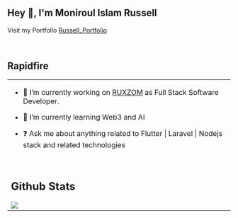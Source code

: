 ## Hey 👋, I'm Moniroul Islam Russell  
  

Visit my Portfolio [Russell_Portfolio](https://russell.ruxzom.com)   
  

<br/>  


## Rapidfire  
<table><tr><td valign="top" width="50%">

- 🔭 I’m currently working on [RUXZOM](https://ruxzom.com) as Full Stack Software Developer.  
  

- 🌱 I’m currently learning  Web3 and AI  
  

- ❓ Ask me about anything related to Flutter | Laravel | Nodejs stack and related technologies  


 

<br/>  
 


## Github Stats  
 

<img src="https://github-readme-stats.vercel.app/api/top-langs/?username=moniroul&hide_border=true&layout=compact" align="left" />

 



</td></tr></table>  

<br/>  

  

<br/>  

  

<br/>  

 
